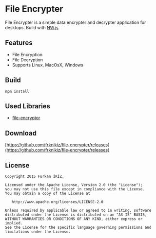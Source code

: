 # File Encrypter #

File Encrypter is a simple data encrypter and decrypter application for desktops. Build with [NW.js](http://nwjs.io/).

## Features ##

- File Encryption
- File Decryption
- Supports Linux, MacOsX, Windows

## Build ##

    npm install
## Used Libraries ##


- [file-encryptor](https://github.com/onmodulus/file-encryptor)

## Download ##

[https://github.com/frknikiz/file-encrypter/releases](https://github.com/frknikiz/file-encrypter/releases)


## License ##

    Copyright 2015 Furkan İKİZ.
    
    Licensed under the Apache License, Version 2.0 (the "License");
    you may not use this file except in compliance with the License.
    You may obtain a copy of the License at
    
       http://www.apache.org/licenses/LICENSE-2.0
    
    Unless required by applicable law or agreed to in writing, software
    distributed under the License is distributed on an "AS IS" BASIS,
    WITHOUT WARRANTIES OR CONDITIONS OF ANY KIND, either express or implied.
    See the License for the specific language governing permissions and
    limitations under the License.
